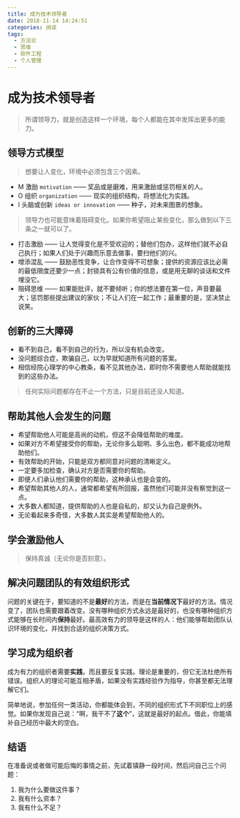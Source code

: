 ```yaml
---
title: 成为技术领导者
date: 2018-11-14 14:24:51
categories: 阅读
tags:
  - 方法论
  - 思维
  - 软件工程
  - 个人管理
---
```

# 成为技术领导者

> 所谓领导力，就是创造这样一个环境，每个人都能在其中发挥出更多的能力。

## 领导方式模型

> 想要让人变化，环境中必须包含三个因素。

- M 激励 `motivation` —— 奖品或是磨难，用来激励或惩罚相关的人。
- O 组织 `organization` —— 现实的组织结构，将想法化为实践。
- I 头脑或创新 `ideas or innovation` —— 种子，对未来图景的想象。

> 领导力也可能意味着阻碍变化。如果你希望阻止某些变化，那么做到以下三条之一就可以了。

- 打击激励 —— 让人觉得变化是不受欢迎的；替他们包办，这样他们就不必自己执行；如果人们处于兴趣而乐意去做事，要扫他们的兴。
- 增添混乱 —— 鼓励恶性竞争，让合作变得不可想象；提供的资源应该比必需的最低限度还要少一点；封锁具有公有价值的信息，或是用无聊的谈话和文件埋没它。
- 阻碍思维 —— 如果能批评，就不要倾听；你的想法要在第一位，声音要最大；惩罚那些提出建议的家伙；不让人们在一起工作；最重要的是，坚决禁止说笑。

## 创新的三大障碍

- 看不到自己，看不到自己的行为，所以没有机会改变。
- 没问题综合症，欺骗自己，以为早就知道所有问题的答案。
- 相信经院心理学的中心教条，看不见其他办法，即时你不需要他人帮助就能找到的这些办法。

> 任何实际问题都存在不止一个方法，只是目前还没人知道。

## 帮助其他人会发生的问题

- 希望帮助他人可能是高尚的动机，但这不会降低帮助的难度。
- 如果对方不希望接受你的帮助，无论你多么聪明、多么出色，都不能成功地帮助他们。
- 有效帮助的开始，只能是双方都同意对问题的清晰定义。
- 一定要多加检查，确认对方是否需要你的帮助。
- 即便人们承认他们需要你的帮助，这种承认也是会变的。
- 希望帮助其他人的人，通常都希望有所回报，虽然他们可能并没有察觉到这一点。
- 大多数人都知道，提供帮助的人也是自私的，却又认为自己是例外。
- 无论看起来多奇怪，大多数人其实是希望帮助他人的。

## 学会激励他人

> 保持真诚（无论你是否刻意）。

## 解决问题团队的有效组织形式

问题的关键在于，要知道的不是**最好**的方法，而是在**当前情况下**最好的方法。情况变了，团队也需要跟着改变。没有哪种组织方式永远是最好的，也没有哪种组织方式能够在长时间内**保持**最好。最高效有力的领导是这样的人：他们能够帮助团队认识环境的变化，并找到合适的组织决策方式。

## 学习成为组织者

成为有力的组织者需要**实践**，而且要反复实践。理论是重要的，但它无法杜绝所有错误。组织人的理论可能互相矛盾，如果没有实践经验作为指导，你甚至都无法理解它们。

简单地说，参加任何一类活动，你都能体会到，不同的组织形式下不同职位上的感觉。如果你发现自己说：“啊，我干不了**这个**”，这就是最好的起点。借此，你能填补自己经历中最大的空白。

## 结语

在准备说或者做可能后悔的事情之前，先试着镇静一段时间，然后问自己三个问题：

1. 我为什么要做这件事？
2. 我有什么资本？
3. 我有什么不足？
